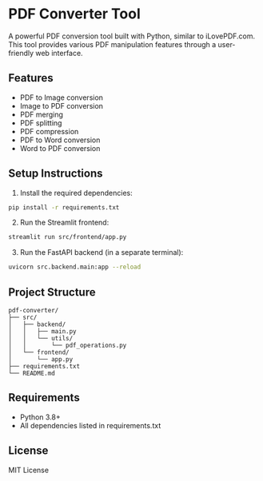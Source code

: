 # PDF Converter Tool

A powerful PDF conversion tool built with Python, similar to iLovePDF.com. This tool provides various PDF manipulation features through a user-friendly web interface.

## Features

- PDF to Image conversion
- Image to PDF conversion
- PDF merging
- PDF splitting
- PDF compression
- PDF to Word conversion
- Word to PDF conversion

## Setup Instructions

1. Install the required dependencies:

```bash
pip install -r requirements.txt
```

2. Run the Streamlit frontend:

```bash
streamlit run src/frontend/app.py
```

3. Run the FastAPI backend (in a separate terminal):

```bash
uvicorn src.backend.main:app --reload
```

## Project Structure

```
pdf-converter/
├── src/
│   ├── backend/
│   │   ├── main.py
│   │   └── utils/
│   │       └── pdf_operations.py
│   └── frontend/
│       └── app.py
├── requirements.txt
└── README.md
```

## Requirements

- Python 3.8+
- All dependencies listed in requirements.txt

## License

MIT License
